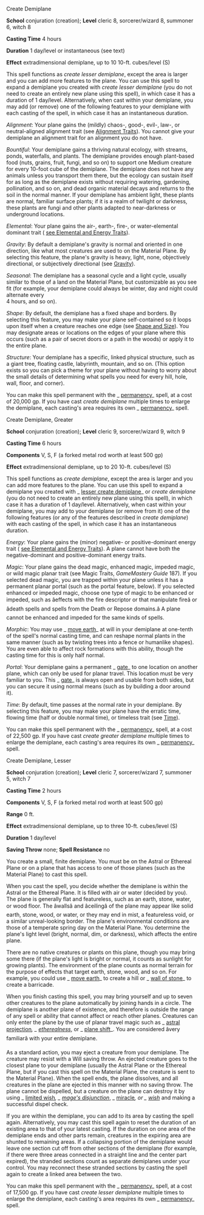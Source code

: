 Create Demiplane

**School** conjuration (creation); **Level** cleric 8, sorcerer/wizard 8, summoner 6, witch 8

**Casting Time** 4 hours

**Duration** 1 day/level or instantaneous (see text)

**Effect** extradimensional demiplane, up to 10 10-ft. cubes/level (S)

This spell functions as _create lesser demiplane_, except the area is larger and you can add more features to the plane. You can use this spell to expand a demiplane you created with _create lesser demiplane_ (you do not need to create an entirely new plane using this spell), in which case it has a duration of 1 day/level. Alternatively, when cast within your demiplane, you may add (or remove) one of the following features to your demiplane with each casting of the spell, in which case it has an instantaneous duration.

_Alignment_: Your plane gains the (mildly) chaos-, good-, evil-, law-, or neutral-aligned alignment trait (see [Alignment Traits](/pathfinderRPG/prd/mastery/planarAdventures.html#_alignment-traits)). You cannot give your demiplane an alignment trait for an alignment you do not have.

_Bountiful_: Your demiplane gains a thriving natural ecology, with streams, ponds, waterfalls, and plants. The demiplane provides enough plant-based food (nuts, grains, fruit, fungi, and so on) to support one Medium creature for every 10-foot cube of the demiplane. The demiplane does not have any animals unless you transport them there, but the ecology can sustain itself for as long as the demiplane exists without requiring watering, gardening, pollination, and so on, and dead organic material decays and returns to the soil in the normal manner. If your demiplane has ambient light, these plants are normal, familiar surface plants; if it is a realm of twilight or darkness, these plants are fungi and other plants adapted to near-darkness or underground locations.

_Elemental_: Your plane gains the air-, earth-, fire-, or water-elemental dominant trait ( [see Elemental and Energy Traits](/pathfinderRPG/prd/mastery/planarAdventures.html#_elemental-and-energy-traits)).

_Gravity_: By default a demiplane's gravity is normal and oriented in one direction, like what most creatures are used to on the Material Plane. By selecting this feature, the plane's gravity is heavy, light, none, objectively directional, or subjectively directional (see [Gravity](/pathfinderRPG/prd/mastery/planarAdventures.html#_gravity)).

_Seasonal_: The demiplane has a seasonal cycle and a light cycle, usually similar to those of a land on the Material Plane, but customizable as you see fit (for example, your demiplane could always be winter, day and night could alternate every   
4 hours, and so on).

_Shape_: By default, the demiplane has a fixed shape and borders. By selecting this feature, you may make your plane self-contained so it loops upon itself when a creature reaches one edge (see [Shape and Size](/pathfinderRPG/prd/mastery/planarAdventures.html#_shape-and-size)). You may designate areas or locations on the edges of your plane where this occurs (such as a pair of secret doors or a path in the woods) or apply it to the entire plane.

_Structure_: Your demiplane has a specific, linked physical structure, such as a giant tree, floating castle, labyrinth, mountain, and so on. (This option exists so you can pick a theme for your plane without having to worry about the small details of determining what spells you need for every hill, hole, wall, floor, and corner).

You can make this spell permanent with the _ [permanency](/pathfinderRPG/prd/spells/permanency.html#_permanency)_ spell, at a cost of 20,000 gp. If you have cast _create demiplane_ multiple times to enlarge the demiplane, each casting's area requires its own _ [permanency](/pathfinderRPG/prd/spells/permanency.html#_permanency)_ spell.

Create Demiplane, Greater

**School** conjuration (creation); **Level** cleric 9, sorcerer/wizard 9, witch 9

**Casting Time** 6 hours

**Components** V, S, F (a forked metal rod worth at least 500 gp)

**Effect** extradimensional demiplane, up to 20 10-ft. cubes/level (S)

This spell functions as _create demiplane_, except the area is larger and you can add more features to the plane. You can use this spell to expand a demiplane you created with _ [lesser create demiplane](/pathfinderRPG/prd/ultimateMagic/spells/createDemiplane.html#_create-demiplane,-lesser)_ or _create demiplane_ (you do not need to create an entirely new plane using this spell), in which case it has a duration of 1 day/level. Alternatively, when cast within your demiplane, you may add to your demiplane (or remove from it) one of the following features (or any of the features described in _create demiplane_) with each casting of the spell, in which case it has an instantaneous duration.

_Energy_: Your plane gains the (minor) negative- or positive-dominant energy trait ( [see Elemental and Energy Traits](/pathfinderRPG/prd/mastery/planarAdventures.html#_elemental-and-energy-traits)). A plane cannot have both the negative-dominant and positive-dominant energy traits.

_Magic_: Your plane gains the dead magic, enhanced magic, impeded magic, or wild magic planar trait (see Magic Traits, _GameMastery Guide_ 187). If you selected dead magic, you are trapped within your plane unless it has a permanent planar portal (such as the portal feature, below). If you selected enhanced or impeded magic, choose one type of magic to be enhanced or impeded, such as âeffects with the fire descriptor or that manipulate fireâ or âdeath spells and spells from the Death or Repose domains.â A plane cannot be enhanced and impeded for the same kinds of spells.

_Morphic_: You may use _ [move earth](/pathfinderRPG/prd/spells/moveEarth.html#_move-earth)_ at will in your demiplane at one-tenth of the spell's normal casting time, and can reshape normal plants in the same manner (such as by twisting trees into a fence or humanlike shapes). You are even able to affect rock formations with this ability, though the casting time for this is only half normal.

_Portal_: Your demiplane gains a permanent _ [gate](/pathfinderRPG/prd/spells/gate.html#_gate)_ to one location on another plane, which can only be used for planar travel. This location must be very familiar to you. This _ [gate](/pathfinderRPG/prd/spells/gate.html#_gate)_ is always open and usable from both sides, but you can secure it using normal means (such as by building a door around it).

_Time_: By default, time passes at the normal rate in your demiplane. By selecting this feature, you may make your plane have the erratic time, flowing time (half or double normal time), or timeless trait (see [Time](/pathfinderRPG/prd/mastery/planarAdventures.html#_time)).

You can make this spell permanent with the _ [permanency](/pathfinderRPG/prd/spells/permanency.html#_permanency)_ spell, at a cost of 22,500 gp. If you have cast _create greater demiplane_ multiple times to enlarge the demiplane, each casting's area requires its own _ [permanency](/pathfinderRPG/prd/spells/permanency.html#_permanency)_ spell.

Create Demiplane, Lesser

**School** conjuration (creation); **Level** cleric 7, sorcerer/wizard 7, summoner 5, witch 7

**Casting Time** 2 hours

**Components** V, S, F (a forked metal rod worth at least 500 gp)

**Range** 0 ft.

**Effect** extradimensional demiplane, up to three 10-ft. cubes/level (S)

**Duration** 1 day/level

**Saving Throw** none; **Spell Resistance** no

You create a small, finite demiplane. You must be on the Astral or Ethereal Plane or on a plane that has access to one of those planes (such as the Material Plane) to cast this spell.

When you cast the spell, you decide whether the demiplane is within the Astral or the Ethereal Plane. It is filled with air or water (decided by you). The plane is generally flat and featureless, such as an earth, stone, water, or wood floor. The âwallsâ and âceilingâ of the plane may appear like solid earth, stone, wood, or water, or they may end in mist, a featureless void, or a similar unreal-looking border. The plane's environmental conditions are those of a temperate spring day on the Material Plane. You determine the plane's light level (bright, normal, dim, or darkness), which affects the entire plane.

There are no native creatures or plants on this plane, though you may bring some there (if the plane's light is bright or normal, it counts as sunlight for growing plants). The environment of the plane counts as normal terrain for the purpose of effects that target earth, stone, wood, and so on. For example, you could use _ [move earth](/pathfinderRPG/prd/spells/moveEarth.html#_move-earth)_ to create a hill or _ [wall of stone](/pathfinderRPG/prd/spells/wallOfStone.html#_wall-of-stone)_ to create a barricade.

When you finish casting this spell, you may bring yourself and up to seven other creatures to the plane automatically by joining hands in a circle. The demiplane is another plane of existence, and therefore is outside the range of any spell or ability that cannot affect or reach other planes. Creatures can only enter the plane by the use of planar travel magic such as _ [astral projection](/pathfinderRPG/prd/spells/astralProjection.html#_astral-projection)_, _ [etherealness](/pathfinderRPG/prd/magicItems/armor.html#_armor-etherealness)_, or _ [plane shift](/pathfinderRPG/prd/spells/planeShift.html#_plane-shift)_. You are considered âvery familiarâ with your entire demiplane.

As a standard action, you may eject a creature from your demiplane. The creature may resist with a Will saving throw. An ejected creature goes to the closest plane to your demiplane (usually the Astral Plane or the Ethereal Plane, but if you cast this spell on the Material Plane, the creature is sent to the Material Plane). When the spell ends, the plane dissolves, and all creatures in the plane are ejected in this manner with no saving throw. The plane cannot be dispelled, but a creature on the plane can destroy it by using _ [limited wish](/pathfinderRPG/prd/spells/limitedWish.html#_limited-wish)_, _ [mage's disjunction](/pathfinderRPG/prd/spells/mageSDisjunction.html#_mage-s-disjunction)_, _ [miracle](/pathfinderRPG/prd/spells/miracle.html#_miracle)_, or _ [wish](/pathfinderRPG/prd/spells/wish.html#_wish)_ and making a successful dispel check.

If you are within the demiplane, you can add to its area by casting the spell again. Alternatively, you may cast this spell again to reset the duration of an existing area to that of your latest casting. If the duration on one area of the demiplane ends and other parts remain, creatures in the expiring area are shunted to remaining areas. If a collapsing portion of the demiplane would leave one section cut off from other sections of the demiplane (for example, if there were three areas connected in a straight line and the center part expired), the stranded sections count as separate demiplanes under your control. You may reconnect these stranded sections by casting the spell again to create a linked area between the two.

You can make this spell permanent with the _ [permanency](/pathfinderRPG/prd/spells/permanency.html#_permanency)_ spell, at a cost of 17,500 gp. If you have cast _create lesser demiplane_ multiple times to enlarge the demiplane, each casting's area requires its own _ [permanency](/pathfinderRPG/prd/spells/permanency.html#_permanency)_ spell.

